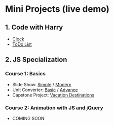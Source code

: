 # Mini Projects (live demo)
## 1. Code with Harry
- [Clock](https://hypertextassassin0273.github.io/Learn_JS/Code_With_Harry/small_projects/Clock.html)
- [ToDo List](https://hypertextassassin0273.github.io/Learn_JS/Code_With_Harry/small_projects/ToDoList.html)
## 2. JS Specialization
### Course 1: Basics
- Slide Show: [Simple](https://hypertextassassin0273.github.io/Learn_JS/JS_Specialization_Practice/Course-1--Basics/assignments/simple_slide_show) / [Modern](https://hypertextassassin0273.github.io/Learn_JS/JS_Specialization_Practice/Course-1--Basics/assignments/advance_slide_show)
- Unit Converter: [Basic](https://hypertextassassin0273.github.io/Learn_JS/JS_Specialization_Practice/Course-1--Basics/assignments/basic_converter) / [Advance](https://hypertextassassin0273.github.io/Learn_JS/JS_Specialization_Practice/Course-1--Basics/assignments/advance_converter)
- Capstone Project: [Vacation Destinations](https://hypertextassassin0273.github.io/Learn_JS/JS_Specialization_Practice/Course-1--Basics/assignments/vacation_destinations)
### Course 2: Animation with JS and jQuery
- COMING SOON
